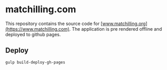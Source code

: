# matchilling.com

This repository contains the source code for [www.matchilling.org](https://www.matchilling.com). The application is pre rendered offline and deployed to github pages.

## Deploy

`gulp build-deploy-gh-pages`

